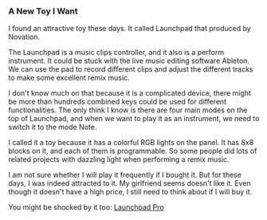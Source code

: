### A New Toy I Want
I found an attractive toy these days. It called Launchpad that produced by Novation.

The Launchpad is a music clips controller, and it also is a perform instrument. It could be stuck with the live music editing software Ableton. We can use the pad to record different clips and adjust the different tracks to make some excellent remix music.

I don't know much on that because it is a complicated device, there might be more than hundreds combined keys could be used for different functionalities. The only think I know is there are four main modes on the top of Launchpad, and when we want to play it as an instrument, we need to switch it to the mode Note.

I called it a toy because it has a colorful RGB lights on the panel. It has 8x8 blocks on it, and each of them is programmable. So some people did lots of related projects with dazzling light when performing a remix music.

I am not sure whether I will play it frequently if I bought it. But for these days, I was indeed attracted to it. My girlfriend seems doesn't like it. Even though it doesn't have a high price, I still need to think about if I will buy it.

You might be shocked by it too: [Launchpad Pro](https://youtu.be/0KX3Us11LrY)
